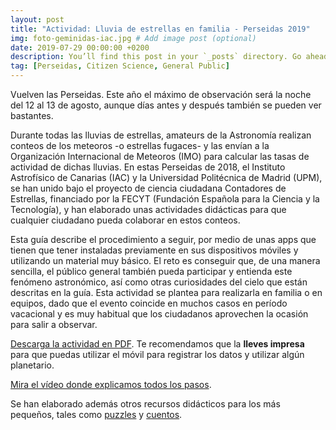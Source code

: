 ```yaml
---
layout: post
title: "Actividad: Lluvia de estrellas en familia - Perseidas 2019"
img: foto-geminidas-iac.jpg # Add image post (optional)
date: 2019-07-29 00:00:00 +0200
description: You’ll find this post in your `_posts` directory. Go ahead and edit it and re-build the site to see your changes. # Add post description (optional)
tag: [Perseidas, Citizen Science, General Public]
---
```

Vuelven las Perseidas. Este año el máximo de observación será la noche del 12 al 13 de agosto, aunque días antes y después también se pueden ver bastantes.

Durante todas las lluvias de estrellas, amateurs de la Astronomía realizan conteos de los meteoros -o estrellas fugaces- y las envían a la Organización Internacional de Meteoros (IMO) para calcular las tasas de actividad de dichas lluvias. En estas Perseidas de 2018, el Instituto Astrofísico de Canarias (IAC) y la Universidad Politécnica de Madrid (UPM), se han unido bajo el proyecto de ciencia ciudadana Contadores de Estrellas, financiado por la FECYT (Fundación Española para la Ciencia y la Tecnología), y han elaborado unas actividades didácticas para que cualquier ciudadano pueda colaborar en estos conteos.

Esta guía describe el procedimiento a seguir, por medio de unas apps que tienen que tener instaladas previamente en sus dispositivos móviles y utilizando un material muy básico. El reto es conseguir que, de una manera sencilla, el público general también pueda participar y entienda este fenómeno astronómico, así como otras curiosidades del cielo que están descritas en la guía. Esta actividad se plantea para realizarla en familia o en equipos, dado que el evento coincide en muchos casos en período vacacional y es muy habitual que los ciudadanos aprovechen la ocasión para salir a observar.

[Descarga la actividad en PDF](../assets/docs/actividad-didactica-perseidas-familia-2019.pdf). Te recomendamos que la **lleves impresa** para que puedas utilizar el móvil para registrar los datos y utilizar algún planetario.

[Mira el vídeo donde explicamos todos los pasos](https://youtu.be/1t4b_kvIpUI).

Se han elaborado además otros recursos didácticos para los más pequeños, tales como [puzzles](/puzzle/) y [cuentos](/cuentos/).
